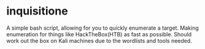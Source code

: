 # inquisitione
A simple bash script, allowing for you to quickly enumerate a target. Making enumeration for things like HackTheBox(HTB) as fast as possible. Should work out the box on Kali machines due to the wordlists and tools needed.
